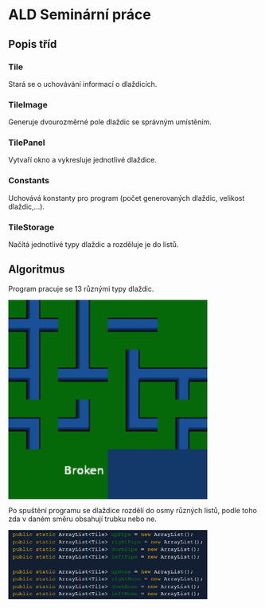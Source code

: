 # ALD Seminární práce
## Popis tříd
### Tile
Stará se o uchovávání informací o dlaždicích.
### TileImage
Generuje dvourozměrné pole dlaždic se správným umístěním.
### TilePanel
Vytvaří okno a vykresluje jednotlivé dlaždice.
### Constants
Uchovává konstanty pro program (počet generovaných dlaždic, velikost dlaždic,...).
### TileStorage
Načítá jednotlivé typy dlaždic a rozděluje je do listů.
## Algoritmus
Program pracuje se 13 různými typy dlaždic.
<p><img align="center" width="400" height="400" src="/res/tiles.png"></p>
Po spuštění programu se dlaždice rozdělí do osmy různých listů, podle toho zda v daném směru obsahují trubku nebo ne.
<p><img align="center" width="400" src="/res/ALD_kod1.png"></p>
